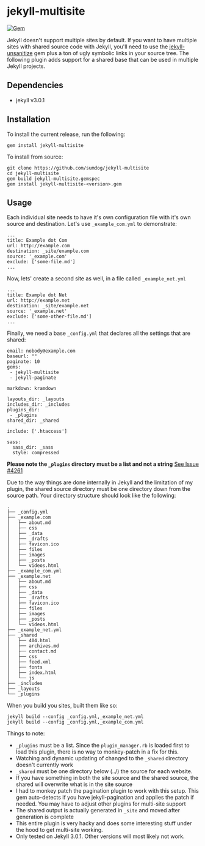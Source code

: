 jekyll-multisite
=================

[![Gem](https://img.shields.io/gem/v/jekyll-multisite.svg?style=plastic)]()

Jekyll doesn't support multiple sites by default. If you want to have multiple sites with shared source code with Jekyll, you'll need to use the [jekyll-unsanitize](https://github.com/sumdog/jekyll-unsanitize) gem plus a ton of ugly symbolic links in your source tree. The following plugin adds support for a shared base that can be used in multiple Jekyll projects.

Dependencies
--------

* jekyll v3.0.1

Installation
------------

To install the current release, run the following:

    gem install jekyll-multisite

To install from source:

    git clone https://github.com/sumdog/jekyll-multisite
    cd jekyll-multisite
    gem build jekyll-multisite.gemspec
    gem install jekyll-multisite-<version>.gem

Usage
-----

Each individual site needs to have it's own configuration file with it's own source and destination. Let's use `_example_com.yml` to demonstrate:

```
...
title: Example dot Com
url: http://example.com
destination: _site/example.com
source: '_example.com'
exclude: ['some-file.md']
...
```

Now, lets' create a second site as well, in a file called `_example_net.yml`

```
...
title: Example dot Net
url: http://example.net
destination: _site/example.net
source: '_example.net'
exclude: ['some-other-file.md']
...
```

Finally, we need a base `_config.yml` that declares all the settings that are shared:

```
email: nobody@example.com
baseurl: ""
paginate: 10
gems:
 - jekyll-multisite
 - jekyll-paginate

markdown: kramdown

layouts_dir: _layouts
includes_dir: _includes
plugins_dir:
 - _plugins
shared_dir: _shared

include: ['.htaccess']

sass:
  sass_dir: _sass
  style: compressed
```

**Please note the `_plugins` directory must be a list and not a string** [See Issue #4261](https://github.com/jekyll/jekyll/issues/4261)

Due to the way things are done internally in Jekyll and the limitation of my plugin, the shared source directory must be one directory down from the source path. Your directory structure should look like the following:

```
.
├── _config.yml
├── _example.com
│   ├── about.md
│   ├── css
│   ├── _data
│   ├── _drafts
│   ├── favicon.ico
│   ├── files
│   ├── images
│   ├── _posts
│   └── videos.html
├── _example_com.yml
├── _example.net
│   ├── about.md
│   ├── css
│   ├── _data
│   ├── _drafts
│   ├── favicon.ico
│   ├── files
│   ├── images
│   ├── _posts
│   └── videos.html
├── _example_net.yml
├── _shared
│   ├── 404.html
│   ├── archives.md
│   ├── contact.md
│   ├── css
│   ├── feed.xml
│   ├── fonts
│   ├── index.html
│   └── js
├── _includes
├── _layouts
└── _plugins
```

When you build you sites, built them like so:

    jekyll build --config _config.yml,_example_net.yml
    jekyll build --config _config.yml,_example_com.yml

Things to note:

* `_plugins` must be a list. Since the `plugin_manager.rb` is loaded first to load this plugin, there is no way to monkey-patch in a fix for this.
* Watching and dynamic updating of changed to the `_shared` directory doesn't currently work
* `_shared` must be one directory below (../) the source for each website.
* If you have something in both the site source and the shared source, the shared will overwrite what is in the site source
* I had to monkey patch the pagination plugin to work with this setup. This gem auto-detects if you have jekyll-pagination and applies the patch if needed. You may have to adjust other plugins for multi-site support
* The shared output is actually generated in `_site` and moved after generation is complete
* This entire plugin is very hacky and does some interesting stuff under the hood to get multi-site working. 
* Only tested on Jekyll 3.0.1. Other versions will most likely not work.